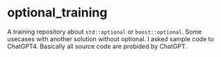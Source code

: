 # optional_training
A training repository about `std::optional` or `boost::optional`. Some usecases with another solution without optional. I asked sample code to ChatGPT4. Basically all source code are probided by ChatGPT.
